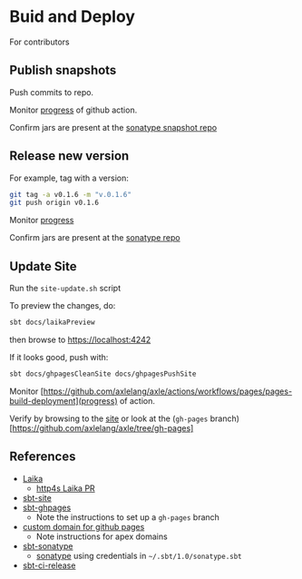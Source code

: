 # Buid and Deploy

For contributors

## Publish snapshots

Push commits to repo.

Monitor [progress](https://github.com/axlelang/axle/actions/workflows/ci-release.yml) of github action.

Confirm jars are present at the [sonatype snapshot repo](https://oss.sonatype.org/content/repositories/snapshots/org/axle-lang/)

## Release new version

For example, tag with a version:

```bash
git tag -a v0.1.6 -m "v.0.1.6"
git push origin v0.1.6
```

Monitor [progress](https://github.com/axlelang/axle/actions/workflows/ci-release.yml)

Confirm jars are present at the [sonatype repo](https://oss.sonatype.org/content/repositories/releases/org/axle-lang/)

## Update Site

Run the `site-update.sh` script

To preview the changes, do:

```bash
sbt docs/laikaPreview
```

then browse to [https://localhost:4242](https://localhost:4242)

If it looks good, push with:

```bash
sbt docs/ghpagesCleanSite docs/ghpagesPushSite
```

Monitor [https://github.com/axlelang/axle/actions/workflows/pages/pages-build-deployment](progress) of action.

Verify by browsing to the [site](https://www.axle-lang.org) or look at 
the (`gh-pages` branch)[https://github.com/axlelang/axle/tree/gh-pages]

## References

* [Laika](https://planet42.github.io/Laika/index.html)
  * [http4s Laika PR](https://github.com/http4s/http4s/pull/5313)
* [sbt-site](https://www.scala-sbt.org/sbt-site/)
* [sbt-ghpages](https://github.com/sbt/sbt-ghpages)
  * Note the instructions to set up a `gh-pages` branch
* [custom domain for github pages](https://docs.github.com/en/pages/configuring-a-custom-domain-for-your-github-pages-site)
  * Note instructions for apex domains
* [sbt-sonatype](https://github.com/xerial/sbt-sonatype)
  * [sonatype](https://oss.sonatype.org/) using credentials in `~/.sbt/1.0/sonatype.sbt`
* [sbt-ci-release](https://github.com/sbt/sbt-ci-release)
